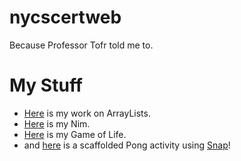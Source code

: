 # nycscertweb
Because Professor Tofr told me to.

# My Stuff
* [Here](https://github.com/hunter-teacher-cert/cohort-3-summer-work-Mr-Higgins/tree/master/ds/ArrayLists) is my work on ArrayLists.
* [Here](https://github.com/hunter-teacher-cert/cohort-3-summer-work-Mr-Higgins/blob/master/programming/1/Nim.java) is my Nim.
* [Here](https://github.com/hunter-teacher-cert/cohort-3-summer-work-Mr-Higgins/blob/master/programming/3/Cgol.java) is my Game of Life.
* and [here](https://github.com/hunter-teacher-cert/cohort-3-summer-work-Mr-Higgins/blob/master/methods/06_scaffold_activity.md) is a scaffolded Pong activity using [Snap](https://snap.berkeley.edu/snap/snap.html)!
